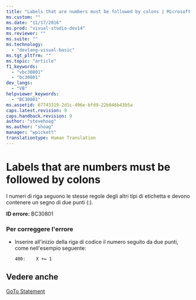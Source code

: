 ```yaml
---
title: "Labels that are numbers must be followed by colons | Microsoft Docs"
ms.custom: ""
ms.date: "11/17/2016"
ms.prod: "visual-studio-dev14"
ms.reviewer: ""
ms.suite: ""
ms.technology: 
  - "devlang-visual-basic"
ms.tgt_pltfrm: ""
ms.topic: "article"
f1_keywords: 
  - "vbc30801"
  - "bc30801"
dev_langs: 
  - "VB"
helpviewer_keywords: 
  - "BC30801"
ms.assetid: 67743319-2d1c-496e-bfd9-22b046b43b5a
caps.latest.revision: 9
caps.handback.revision: 9
author: "stevehoag"
ms.author: "shoag"
manager: "wpickett"
translationtype: Human Translation
---
```

# Labels that are numbers must be followed by colons
I numeri di riga seguono le stesse regole degli altri tipi di etichetta e devono contenere un segno di due punti \(:\).  
  
 **ID errore:** BC30801  
  
### Per correggere l'errore  
  
-   Inserire all'inizio della riga di codice il numero seguito da due punti, come nell'esempio seguente:  
  
    ```  
    400:    X += 1  
    ```  
  
## Vedere anche  
 [GoTo Statement](../../../visual-basic/language-reference/statements/goto-statement.md)